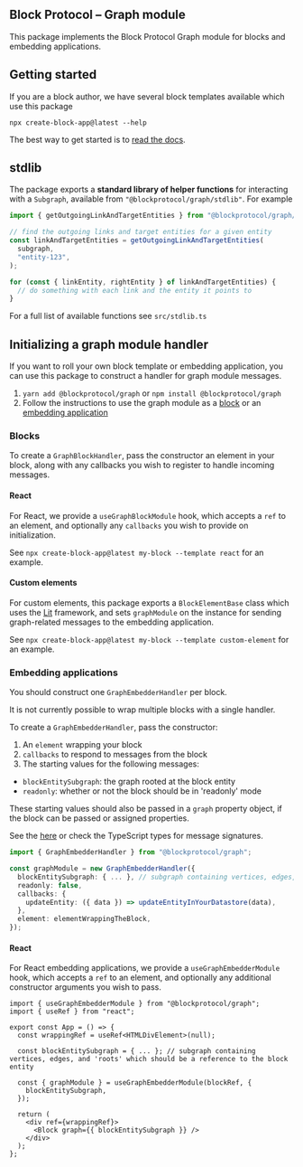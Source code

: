 ## Block Protocol – Graph module

This package implements the Block Protocol Graph module for blocks and embedding applications.

## Getting started

If you are a block author, we have several block templates available which use this package

`npx create-block-app@latest --help`

The best way to get started is to [read the docs](https://blockprotocol.org/docs).

## stdlib

The package exports a **standard library of helper functions** for interacting with a `Subgraph`, available from `"@blockprotocol/graph/stdlib"`. For example

```typescript
import { getOutgoingLinkAndTargetEntities } from "@blockprotocol/graph/stdlib";

// find the outgoing links and target entities for a given entity
const linkAndTargetEntities = getOutgoingLinkAndTargetEntities(
  subgraph,
  "entity-123",
);

for (const { linkEntity, rightEntity } of linkAndTargetEntities) {
  // do something with each link and the entity it points to
}
```

For a full list of available functions see `src/stdlib.ts`

## Initializing a graph module handler

If you want to roll your own block template or embedding application,
you can use this package to construct a handler for graph module messages.

1.  `yarn add @blockprotocol/graph` or `npm install @blockprotocol/graph`
1.  Follow the instructions to use the graph module as a [block](#blocks) or an [embedding application](#embedding-applications)

### Blocks

To create a `GraphBlockHandler`, pass the constructor an element in your block, along with any callbacks you wish to register to handle incoming messages.

#### React

For React, we provide a `useGraphBlockModule` hook, which accepts a `ref` to an element, and optionally any `callbacks` you wish to provide on initialization.

See `npx create-block-app@latest my-block --template react` for an example.

#### Custom elements

For custom elements, this package exports a `BlockElementBase` class
which uses the [Lit](https://lit.dev/) framework, and sets `graphModule` on the instance for sending graph-related messages to the embedding application.

See `npx create-block-app@latest my-block --template custom-element` for an example.

### Embedding applications

You should construct one `GraphEmbedderHandler` per block.

It is not currently possible to wrap multiple blocks with a single handler.

To create a `GraphEmbedderHandler`, pass the constructor:

1.  An `element` wrapping your block
1.  `callbacks` to respond to messages from the block
1.  The starting values for the following messages:

- `blockEntitySubgraph`: the graph rooted at the block entity
- `readonly`: whether or not the block should be in 'readonly' mode

These starting values should also be passed in a `graph` property object, if the block can be passed or assigned properties.

See the [here](https://blockprotocol.org/docs/spec/graph-module#message-definitions) or check the TypeScript types for message signatures.

```typescript
import { GraphEmbedderHandler } from "@blockprotocol/graph";

const graphModule = new GraphEmbedderHandler({
  blockEntitySubgraph: { ... }, // subgraph containing vertices, edges, and 'roots' which should be a reference to the block entity
  readonly: false,
  callbacks: {
    updateEntity: ({ data }) => updateEntityInYourDatastore(data),
  },
  element: elementWrappingTheBlock,
});
```

#### React

For React embedding applications, we provide a `useGraphEmbedderModule` hook, which accepts a `ref` to an element, and optionally any additional constructor arguments you wish to pass.

```tsx
import { useGraphEmbedderModule } from "@blockprotocol/graph";
import { useRef } from "react";

export const App = () => {
  const wrappingRef = useRef<HTMLDivElement>(null);

  const blockEntitySubgraph = { ... }; // subgraph containing vertices, edges, and 'roots' which should be a reference to the block entity

  const { graphModule } = useGraphEmbedderModule(blockRef, {
    blockEntitySubgraph,
  });

  return (
    <div ref={wrappingRef}>
      <Block graph={{ blockEntitySubgraph }} />
    </div>
  );
};
```
